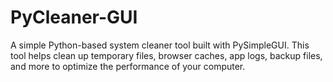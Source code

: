 # PyCleaner-GUI
A simple Python-based system cleaner tool built with PySimpleGUI. This tool helps clean up temporary files, browser caches, app logs, backup files, and more to optimize the performance of your computer.
